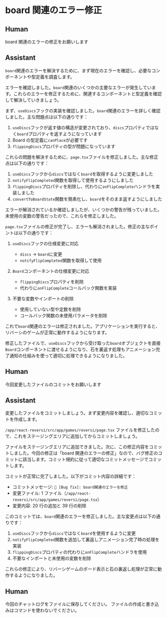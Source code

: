 # board 関連のエラー修正

## Human

board 関連のエラーの修正をお願いします

## Assistant

`board`関連のエラーを解決するために、まず現在のエラーを確認し、必要なコンポーネントや型定義を調査します。

エラーを確認しました。`board`関連のいくつかの主要なエラーが発生しています。これらのエラーを修正するために、関連するコンポーネントと型定義を確認して解決していきましょう。

まず、`useDiscs`フックの実装を確認しました。`board`関連のエラーを詳しく確認しました。主な問題点は以下の通りです：

1. `useDiscs`フックが返す値の構造が変更されており、`discs`プロパティではなく`board`プロパティを返すようになっています
2. Board の型定義に`canPlace`が必要です
3. `flippingDiscs`プロパティの型が問題になっています

これらの問題を解決するために、`page.tsx`ファイルを修正しました。主な修正点は以下の通りです：

1. `useDiscs`フックから`discs`ではなく`board`を取得するように変更しました
2. `notifyFlipCompleted`関数を取得して使用するようにしました
3. `flippingDiscs`プロパティを削除し、代わりに`onFlipComplete`ハンドラを実装しました
4. `convertToBoardState`関数を簡素化し、`board`をそのまま返すようにしました

エラーが解消されているか確認しましたが、いくつかの警告が残っていました。未使用の変数の警告だったので、これらを修正しました。

`page.tsx`ファイルの修正が完了し、エラーも解消されました。修正の主なポイントは以下の通りです：

1. `useDiscs`フックの仕様変更に対応

   - `discs` → `board`に変更
   - `notifyFlipCompleted`関数を取得して使用

2. `Board`コンポーネントの仕様変更に対応

   - `flippingDiscs`プロパティを削除
   - 代わりに`onFlipComplete`コールバック関数を実装

3. 不要な変数やインポートの削除
   - 使用していない型や定数を削除
   - コールバック関数の未使用パラメータを削除

これで`board`関連のエラーは修正されました。アプリケーションを実行すると、リバーシのゲームが正常に動作するようになります。

修正したファイルで、`useDiscs`フックから受け取った`board`オブジェクトを直接`Board`コンポーネントに渡せるようになり、石を裏返す処理もアニメーション完了通知の仕組みを使って適切に処理できるようになりました。

## Human

今回変更したファイルのコミットをお願いします

## Assistant

変更したファイルをコミットしましょう。まず変更内容を確認し、適切なコミットを作成します。

`/app/react-reversi/src/app/games/reversi/page.tsx` ファイルを修正したので、これをステージングエリアに追加してからコミットしましょう。

ファイルをステージングエリアに追加できました。次に、この修正内容をコミットしました。今回の修正は「board 関連のエラーの修正」なので、バグ修正のコミットに該当します。コミット規約に従って適切なコミットメッセージでコミットします。

コミットが正常に完了しました。以下がコミット内容の詳細です：

- コミットメッセージ: `🐛 [Bug fix]: board関連のエラーを修正`
- 変更ファイル: 1 ファイル（`/app/react-reversi/src/app/games/reversi/page.tsx`）
- 変更内容: 20 行の追加と 39 行の削除

このコミットでは、`board`関連のエラーを修正しました。主な変更点は以下の通りです：

1. `useDiscs`フックから`discs`ではなく`board`を使用するように変更
2. `notifyFlipCompleted`関数を追加して裏返しアニメーション完了時の処理を実装
3. `flippingDiscs`プロパティの代わりに`onFlipComplete`ハンドラを使用
4. 不要なインポートと未使用の変数を削除

これらの修正により、リバーシゲームのボード表示と石の裏返し処理が正常に動作するようになりました。

## Human

今回のチャットログをファイルに保存してください。
ファイルの作成と書き込みはコマンドを使わないでください。

